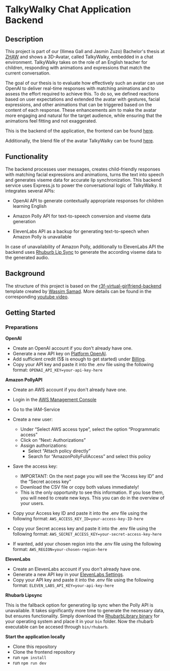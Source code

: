 # TalkyWalky Chat Application Backend

## Description

This project is part of our (Ilimea Gall and Jasmin Zuzo) Bachelor's thesis at [ZHAW](https://www.zhaw.ch/en/university) and shows a 3D-Avatar, called TalkyWalky, embedded in a chat environment. TalkyWalky takes on the role of an English teacher for children, responding with animations and expressions that match the current conversation. 

The goal of our thesis is to evaluate how effectively such an avatar can use OpenAI to deliver real-time responses with matching animations and to assess the effort required to achieve this. To do so, we defined reactions based on user expectations and extended the avatar with gestures, facial expressions, and other animations that can be triggered based on the content of each response. These enhancements aim to make the avatar more engaging and natural for the target audience, while ensuring that the animations feel fitting and not exaggerated.


This is the backend of the application, the frontend can be found [here](https://github.com/BA-FS-25-ciel-128/frontend).

Additionally, the blend file of the avatar TalkyWalky can be found [here](https://github.com/BA-FS-25-ciel-128/TalkyWalkyAvatar).

## Functionality

The backend processes user messages, creates child-friendly responses with matching facial expressions and animations, turns the text into speech and generates viseme data for accurate lip synchronization.
This backend service uses Express.js to power the conversational logic of TalkyWalky. It integrates several APIs:

- OpenAI API to generate contextually appropriate responses for children learning English

- Amazon Polly API for text-to-speech conversion and viseme data generation

- ElevenLabs API as a backup for generating text-to-speech when Amazon Polly is unavailable

In case of unavailability of Amazon Polly, additionally to ElevenLabs API the backend uses [Rhuburb Lip Sync](https://github.com/DanielSWolf/rhubarb-lip-sync) to generate the according viseme data to the generated audio.

## Background

The structure of this project is based on the [r3f-virtual-girlfriend-backend](https://github.com/wass08/r3f-virtual-girlfriend-backend) template created by [Wassim Samad](https://github.com/wass08). 
More details can be found in the corresponding [youtube video](https://www.youtube.com/watch?v=EzzcEL_1o9o).

## Getting Started

### Preparations

**OpenAI**
- Create an OpenAI account if you don't already have one.
- Generate a new API key on [Platform OpenAI](https://platform.openai.com/api-keys). 
- Add sufficient credit (5$ is enough to get started) under [Billing](https://platform.openai.com/settings/organization/billing/overview).
- Copy your API key and paste it into the .env file using the following format:
 `OPENAI_API_KEY=your-api-key-here`

**Amazon PollyAPI**
- Create an AWS account if you don't already have one.
- Login in the [AWS Management Console](https://console.aws.amazon.com)
- Go to the IAM-Service
- Create a new user:
     - Under “Select AWS access type”, select the option “Programmatic access”
     - Click on “Next: Authorizations”
  - Assign authorizations:
     - Select “Attach policy directly”
     - Search for “AmazonPollyFullAccess” and select this policy
- Save the access key:
  - IMPORTANT: On the next page you will see the “Access key ID” and the “Secret access key”
  - Download the CSV file or copy both values immediately!
  - This is the only opportunity to see this information. If you lose them, you will need to create new keys. This you can do in the overview of your users.
  
- Copy your Access key ID and paste it into the .env file using the following format:
 `AWS_ACCESS_KEY_ID=your-access-key-ID-here`
- Copy your Secret access key and paste it into the .env file using the following format:
 `AWS_SECRET_ACCESS_KEY=your-secret-access-key-here`
- If wanted, add your chosen region into the .env file using the following format:
  `AWS_REGION=your-chosen-region-here`

**ElevenLabs**
- Create an ElevenLabs account if you don't already have one.
- Generate a new API key in your [ElevenLabs Settings](https://elevenlabs.io/app/settings/api-keys).
- Copy your API key and paste it into the .env file using the following format:
 `ELEVEN_LABS_API_KEY=your-api-key-here`

**Rhubarb Lipsync**

This is the fallback option for generating lip sync when the Polly API is unavailable. It takes significantly more time to generate the necessary data, but ensures functionality. Simply download the [RhubarbLibrary binary](https://github.com/DanielSWolf/rhubarb-lip-sync/releases) for your operating system and place it in your `bin` folder. Now the rhubarb executable can be accesed through `bin/rhubarb`.

**Start the application locally**

- Clone this repository
- Clone the frontend repository
- run `npm install`
- run `npm run dev`

